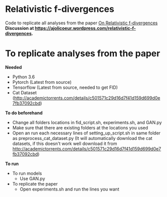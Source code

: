 # Relativistic f-divergences

Code to replicate all analyses from the paper [On Relativistic f-divergences](http://arxiv.org/abs/1901.02474)
**Discussion at https://ajolicoeur.wordpress.com/relativistic-f-divergences.**

# To replicate analyses from the paper

**Needed**

* Python 3.6
* Pytorch (Latest from source)
* Tensorflow (Latest from source, needed to get FID)
* Cat Dataset (http://academictorrents.com/details/c501571c29d16d7f41d159d699d0e7fb37092cbd)

**To do beforehand**

* Change all folders locations in fid_script.sh, experiments.sh, and GAN.py
* Make sure that there are existing folders at the locations you used
* Open an run each necessary lines of setting_up_script.sh in same folder as preprocess_cat_dataset.py (It will automatically download the cat datasets, if this doesn't work well download it from http://academictorrents.com/details/c501571c29d16d7f41d159d699d0e7fb37092cbd)


**To run**
* To run models
  * Use GAN.py
* To replicate the paper
  * Open experiments.sh and run the lines you want
